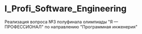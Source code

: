# I_Profi_Software_Engineering
Реализация вопроса №3 полуфинала олимпиады "Я — ПРОФЕССИОНАЛ" по направлению "Программная инженерия"
